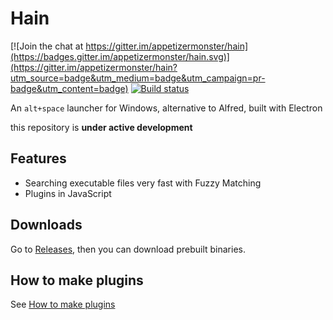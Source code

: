 # Hain

[![Join the chat at https://gitter.im/appetizermonster/hain](https://badges.gitter.im/appetizermonster/hain.svg)](https://gitter.im/appetizermonster/hain?utm_source=badge&utm_medium=badge&utm_campaign=pr-badge&utm_content=badge)
[![Build status](https://ci.appveyor.com/api/projects/status/l4p8r613wckaiqm6?svg=true)](https://ci.appveyor.com/project/appetizermonster/hain)

An `alt+space` launcher for Windows, alternative to Alfred, built with Electron

this repository is **under active development**



## Features

* Searching executable files very fast with Fuzzy Matching
* Plugins in JavaScript



## Downloads

Go to [Releases](https://github.com/appetizermonster/Hain/releases), then you can download prebuilt binaries. 



## How to make plugins

See [How to make plugins](https://github.com/appetizermonster/Hain/blob/master/docs/how-to-make-plugins.md)